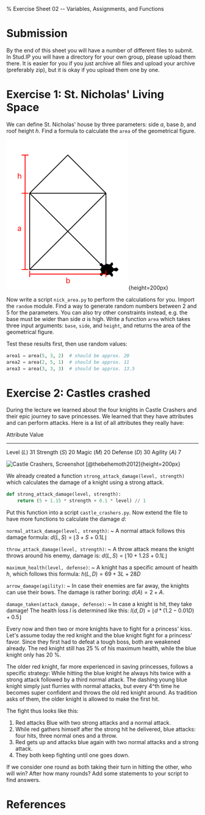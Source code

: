 % Exercise Sheet 02 -- Variables, Assignments, and Functions

# Submission

By the end of this sheet you will have a number of different files to submit.
In Stud.IP you will have a directory for your own group, please upload them
there. It is easier for you if you just archive all files and upload your
archive (preferably zip), but it is okay if you upload them one by one.


# Exercise 1: St. Nicholas' Living Space

We can define St. Nicholas' house by three parameters: side $a$, base $b$, and
roof height $h$. Find a formula to calculate the `area` of the geometrical
figure.

![St. Nicholas' house](img/nick_area.png){height=200px}

Now write a script `nick_area.py` to perform the calculations for you. Import
the `random` module. Find a way to generate random numbers between 2 and 5 for
the parameters. You can also try other constraints instead, e.g. the base must
be wider than side $a$ is high. Write a function `area` which takes three input
arguments: `base`, `side`, and `height`, and returns the area of the
geometrical figure.

Test these results first, then use random values:

```python
area1 = area(5, 3, 2)  # should be approx. 20
area2 = area(2, 5, 1)  # should be approx. 11
area3 = area(3, 3, 3)  # should be approx. 13.5
```


# Exercise 2: Castles crashed

During the lecture we learned about the four knights in Castle Crashers and
their epic journey to save princesses. We learned that they have attributes and
can perform attacks. Here is a list of all attributes they really have:

Attribute      Value
-------------- -----
Level ($L$)       31
Strength ($S$)    20
Magic ($M$)       20
Defense ($D$)     30
Agility ($A$)      7

![Castle Crashers, Screenshot [@thebehemoth2012]](http://www.castlecrashers.com/images/screenshots/cc7.jpg){height=200px}

We already created a function `strong_attack_damage(level, strength)` which
calculates the damage of a knight using a strong attack.

```python
def strong_attack_damage(level, strength):
    return (5 + 1.15 * strength + 0.1 * level) // 1
```

Put this function into a script `castle_crashers.py`. Now extend the file to
have more functions to calculate the damage $d$:

`normal_attack_damage(level, strength)`:
  ~ A normal attack follows this damage formula: $d(L, S) = \left\lfloor
  3 + S + 0.1 L \right\rfloor$

`throw_attack_damage(level, strength)`:
  ~ A throw attack means the knight throws around his enemy, damage is: $d(L,
  S) = \left\lfloor 10 + 1.2 S + 0.1 L \right\rfloor$

`maximum_health(level, defense)`:
  ~ A knight has a specific amount of health $h$, which follows this formula:
  $h(L, D) = 69 + 3 L + 28 D$

`arrow_damage(agility)`:
  ~ In case their enemies are far away, the knights can use their bows. The
  damage is rather boring: $d(A) = 2 + A$.

`damage_taken(attack_damage, defense)`:
  ~ In case a knight is hit, they take damage! The health loss $l$ is
  determined like this: $l(d, D) = \left\lfloor d * (1.2 - 0.01 D) + 0.5
  \right\rfloor$


Every now and then two or more knights have to fight for a princess' kiss.
Let's assume today the red knight and the blue knight fight for a princess'
favor. Since they first had to defeat a tough boss, both are weakened already.
The red knight still has 25 % of his maximum health, while the blue knight only
has 20 %.

The older red knight, far more experienced in saving princesses, follows
a specific strategy: While hitting the blue knight he always hits twice with
a strong attack followed by a third normal attack. The dashing young blue
knight simply just flurries with normal attacks, but every 4^th time he becomes
super confident and throws the old red knight around. As tradition asks of
them, the older knight is allowed to make the first hit.

The fight thus looks like this:

1. Red attacks Blue with two strong attacks and a normal attack.
2. While red gathers himself after the strong hit he delivered, blue attacks:
   four hits, three normal ones and a throw.
3. Red gets up and attacks blue again with two normal attacks and a strong
   attack.
4. They both keep fighting until one goes down.

If we consider one round as both taking their turn in hitting the other, who
will win? After how many rounds? Add some statements to your script to find
answers.


# References
